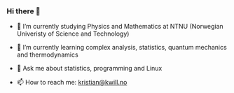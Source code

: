 ### Hi there 👋

- 🔭 I’m currently studying Physics and Mathematics at NTNU (Norwegian Univeristy of Science and Technology)
- 🌱 I’m currently learning complex analysis, statistics, quantum mechanics and thermodynamics
- 💬 Ask me about statistics, programming and Linux
  
- 📫 How to reach me: kristian@kwill.no

